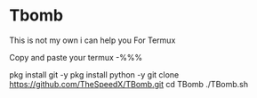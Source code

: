 # Tbomb
This is not my own i can help you
For Termux


Copy and paste your termux -%%%

pkg install git -y 
pkg install python -y 
git clone https://github.com/TheSpeedX/TBomb.git
cd TBomb
./TBomb.sh
